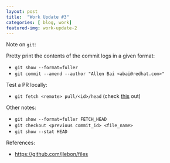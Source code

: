 ```yaml
---
layout: post
title:  "Work Update #3"
categories: [ blog, work]
featured-img: work-update-2
---
```


Note on `git`:

Pretty print the contents of the commit logs in a given format:
 - `git show --format=fuller`
 - `git commit --amend --author "Allen Bai <abai@redhat.com>"`

 Test a PR locally:
 - `git fetch <remote> pull/<id>/head` (check [this](https://github.com/TeamPorcupine/ProjectPorcupine/wiki/How-to-Test-a-Pull-Request) out)

 Other notes:
 - `git show --format=fuller FETCH_HEAD`
 - `git checkout <previous commit_id> <file_name>`
 - `git show --stat HEAD`

 References:
 - https://github.com/jlebon/files